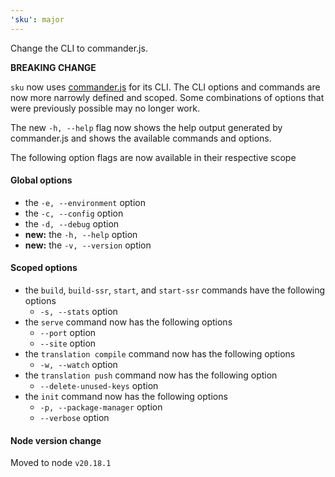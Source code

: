 ```yaml
---
'sku': major
---
```


Change the CLI to commander.js.

**BREAKING CHANGE**

`sku` now uses [commander.js](https://github.com/tj/commander.js) for its CLI. The CLI options and commands are now more narrowly defined and scoped. Some combinations of options that were previously possible may no longer work.

The new `-h, --help` flag now shows the help output generated by commander.js and shows the available commands and options.

The following option flags are now available in their respective scope

#### Global options

- the `-e, --environment` option
- the `-c, --config` option
- the `-d, --debug` option
- __new:__ the `-h, --help` option
- __new:__ the `-v, --version` option

#### Scoped options

- the `build`, `build-ssr`, `start`, and `start-ssr` commands have the following options
  - `-s, --stats` option
- the `serve` command now has the following options
  - `--port` option
  - `--site` option
- the `translation compile` command now has the following options
  - `-w, --watch` option
- the `translation push` command now has the following option
  - `--delete-unused-keys` option
- the `init` command now has the following options
  - `-p, --package-manager` option
  - `--verbose` option

#### Node version change

Moved to node `v20.18.1`
